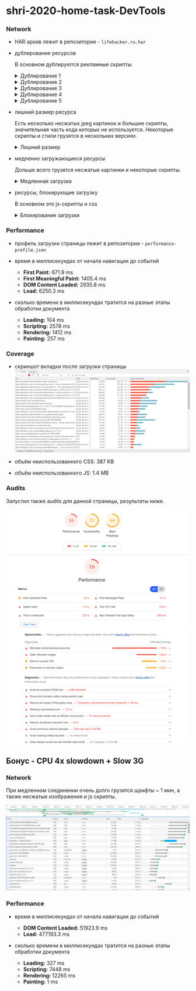 # shri-2020-home-task-DevTools

### Network

- HAR архив лежит в репозитории - `lifehacker.ru.har`

- дублирование ресурсов

  В основном дублируются рекламные скрипты.

  <details>
  <summary>Дублирование 1</summary>

  ![](img/repeated_1.png)
  </details>

  <details>
  <summary>Дублирование 2</summary>

  ![](img/repeated_2.png)
  </details>

  <details>
  <summary>Дублирование 3</summary>

  ![](img/repeated_3.png)
  </details>

  <details>
  <summary>Дублирование 4</summary>

  ![](img/repeated_4.png)
  </details>

  <details>

  <summary>Дублирование 5</summary>

  ![](img/repeated_5.png)
  </details>


- лишний размер ресурса

  Есть несколько несжатых jpeg картинок и большие скрипты, значительная часть кода которых не используется. Некоторые скрипты и стили грузятся в нескольких версиях.

  <details>
  <summary>Лишний размер</summary>

  ![](img/big_size.png)
  </details>


- медленно загружающиеся ресурсы

  Дольше всего грузятся несжатые картинки и некоторые скрипты.

  <details>
  <summary>Медленная загрузка</summary>

  ![](img/slow_loading.png)
  </details>

- ресурсы, блокирующие загрузку

  В основном это js-скрипты и css

  <details>
  <summary>Блокирование загрузки</summary>

  ![](img/block_loading.png)
  </details>


### Performance

- профиль загрузки страницы лежит в репозитории - `performance-profile.json`

- время в миллисекундах от начала навигации до событий
  - **First Paint:** 671.9 ms
  - **First Meaningful Paint:** 1405.4 ms
  - **DOM Content Loaded:** 2935.8 ms
  - **Load:** 6250.3 ms

- сколько времени в миллисекундах тратится на разные этапы обработки документа
  - **Loading:** 104 ms
  - **Scripting:** 2578 ms
  - **Rendering:** 1412 ms
  - **Painting:** 257 ms

### Coverage

- скриншот вкладки после загрузки страницы
![](img/coverage.png)

- объём неиспользованного CSS: 387 KB

- объём неиспользованного JS: 1.4 MB

### Audits

Запустил также audits для данной страницы, результаты ниже.

![](img/audit_result.png)
![](img/audit_opportunities.png)

## Бонус - CPU 4x slowdown + Slow 3G

### Network

При медленном соединении очень долго грузятся шрифты ~ 1 мин, а также несжатые изображения и js скрипты.

![](img/bonus_screen.png)

### Performance

- время в миллисекундах от начала навигации до событий
  - **DOM Content Loaded:** 51923.9 ms
  - **Load:** 477193.3 ms

- сколько времени в миллисекундах тратится на разные этапы обработки документа
  - **Loading:** 327 ms
  - **Scripting:** 7448 ms
  - **Rendering:** 12265 ms
  - **Painting:** 1 ms

